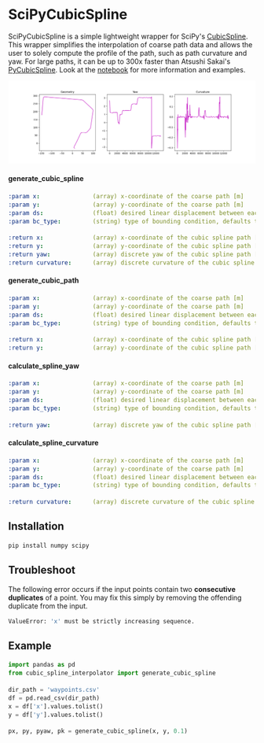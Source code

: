 # SciPyCubicSpline

SciPyCubicSpline is a simple lightweight wrapper for SciPy's [CubicSpline](https://docs.scipy.org/doc/scipy/reference/generated/scipy.interpolate.CubicSpline.html). This wrapper simplifies the interpolation of coarse path data and allows the user to solely compute the profile of the path, such as path curvature and yaw. For large paths, it can be up to 300x faster than Atsushi Sakai's [PyCubicSpline](https://github.com/AtsushiSakai/pycubicspline). Look at the [notebook](test.ipynb) for more information and examples.

<div align="center">
	<img src="resources/profile.png" />
</div>

#### generate_cubic_spline

```yaml
:param x:               (array) x-coordinate of the coarse path [m]
:param y:               (array) y-coordinate of the coarse path [m]
:param ds:              (float) desired linear displacement between each point, defaults to 0.05 [m]
:param bc_type:         (string) type of bounding condition, defaults to 'natural'

:return x:              (array) x-coordinate of the cubic spline path [m]
:return y:              (array) y-coordinate of the cubic spline path [m]
:return yaw:            (array) discrete yaw of the cubic spline path [rad]
:return curvature:      (array) discrete curvature of the cubic spline path [1/m]
```

#### generate_cubic_path

```yaml
:param x:               (array) x-coordinate of the coarse path [m]
:param y:               (array) y-coordinate of the coarse path [m]
:param ds:              (float) desired linear displacement between each point, defaults to 0.05 [m]
:param bc_type:         (string) type of bounding condition, defaults to 'natural'

:return x:              (array) x-coordinate of the cubic spline path [m]
:return y:              (array) y-coordinate of the cubic spline path [m]
```

#### calculate_spline_yaw

```yaml
:param x:               (array) x-coordinate of the coarse path [m]
:param y:               (array) y-coordinate of the coarse path [m]
:param ds:              (float) desired linear displacement between each point, defaults to 0.05 [m]
:param bc_type:         (string) type of bounding condition, defaults to 'natural'

:return yaw:            (array) discrete yaw of the cubic spline path [rad]
```

#### calculate_spline_curvature

```yaml
:param x:               (array) x-coordinate of the coarse path [m]
:param y:               (array) y-coordinate of the coarse path [m]
:param ds:              (float) desired linear displacement between each point, defaults to 0.05 [m]
:param bc_type:         (string) type of bounding condition, defaults to 'natural'

:return curvature:      (array) discrete curvature of the cubic spline path [1/m]
```

## Installation

```bash
pip install numpy scipy
```

## Troubleshoot

The following error occurs if the input points contain two **consecutive duplicates** of a point. You may fix this simply by removing the offending duplicate from the input.

```bash
ValueError: 'x' must be strictly increasing sequence.
```

## Example

```python
import pandas as pd
from cubic_spline_interpolator import generate_cubic_spline

dir_path = 'waypoints.csv'
df = pd.read_csv(dir_path)
x = df['x'].values.tolist()
y = df['y'].values.tolist()

px, py, pyaw, pk = generate_cubic_spline(x, y, 0.1)
```
